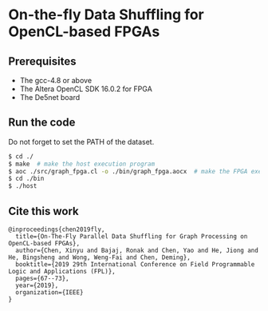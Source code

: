 # On-the-fly Data Shuffling for OpenCL-based FPGAs

## Prerequisites
* The gcc-4.8 or above
* The Altera OpenCL SDK 16.0.2 for FPGA 
* The De5net board 

## Run the code

Do not forget to set the PATH of the dataset. 

```sh
$ cd ./
$ make  # make the host execution program
$ aoc ./src/graph_fpga.cl -o ./bin/graph_fpga.aocx  # make the FPGA execution program. It takes time.
$ cd ./bin
$ ./host
```

## Cite this work
```
@inproceedings{chen2019fly,
  title={On-The-Fly Parallel Data Shuffling for Graph Processing on OpenCL-based FPGAs},
  author={Chen, Xinyu and Bajaj, Ronak and Chen, Yao and He, Jiong and He, Bingsheng and Wong, Weng-Fai and Chen, Deming},
  booktitle={2019 29th International Conference on Field Programmable Logic and Applications (FPL)},
  pages={67--73},
  year={2019},
  organization={IEEE}
}
```
